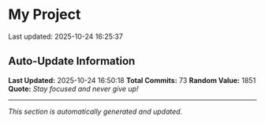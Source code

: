 # My Project


Last updated: 2025-10-24 16:25:37
















































































































































































































































































































































































































































































## Auto-Update Information

**Last Updated:** 2025-10-24 16:50:18
**Total Commits:** 73
**Random Value:** 1851
**Quote:** _Stay focused and never give up!_

---
_This section is automatically generated and updated._